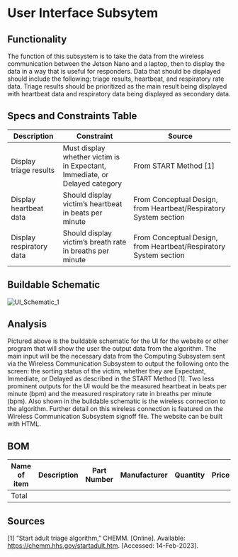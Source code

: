 # User Interface Subsytem

## Functionality

The function of this subsystem is to take the data from the wireless communication between the Jetson Nano and a laptop, then to display the data in a way that is useful for responders. Data that should be displayed should include the following: triage results, heartbeat, and respiratory rate data. Triage results should be prioritized as the main result being displayed with heartbeat data and respiratory data being displayed as secondary data.

## Specs and Constraints Table

| Description | Constraint | Source |
|-------------|------------|--------|
| Display triage results | Must display whether victim is in Expectant, Immediate, or Delayed category | From START Method [1] |
| Display heartbeat data | Should display victim’s heartbeat in beats per minute | From Conceptual Design, from Heartbeat/Respiratory System section |
| Display respiratory data | Should display victim’s breath rate in breaths per minute | From Conceptual Design, from Heartbeat/Respiratory System section |

## Buildable Schematic
![UI_Schematic_1](https://user-images.githubusercontent.com/123419455/232373698-02f55d76-d05c-44ac-aec9-f2af683e1fef.jpg)

## Analysis
Pictured above is the buildable schematic for the UI for the website or other program that will show the user the output data from the algorithm. The main input will be the necessary data from the Computing Subsystem sent via the Wireless Communication Subsystem to output the following onto the screen: the sorting status of the victim, whether they are Expectant, Immediate, or Delayed as described in the START Method [1]. Two less prominent outputs for the UI would be the measured heartbeat in beats per minute (bpm) and the measured respiratory rate in breaths per minute (bpm). Also shown in the buildable schematic is the wireless connection to the algorithm. Further detail on this wireless connection is featured on the Wireless Communication Subsystem signoff file. The website can be built with HTML.

## BOM
| Name of item | Description | Part Number | Manufacturer | Quantity | Price | Total |
|--------------|-------------|-------------|--------------|----------|-------|-------|
|Total |  |  |  |  |  | $0 |

## Sources
[1] “Start adult triage algorithm,” CHEMM. [Online]. Available: https://chemm.hhs.gov/startadult.htm. [Accessed: 14-Feb-2023].
